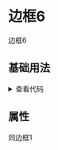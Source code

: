 <!-- 加载 demo 组件 start -->
<script setup>
import demo from './demo.vue'
</script>
<!-- 加载 demo 组件 end -->

<!-- 正文开始 -->

# 边框6

边框6

## 基础用法
<demo />
<details>
<summary>查看代码</summary>

<<< @/Border/BorderBox6/demo.vue

</details>

## 属性
同边框1
